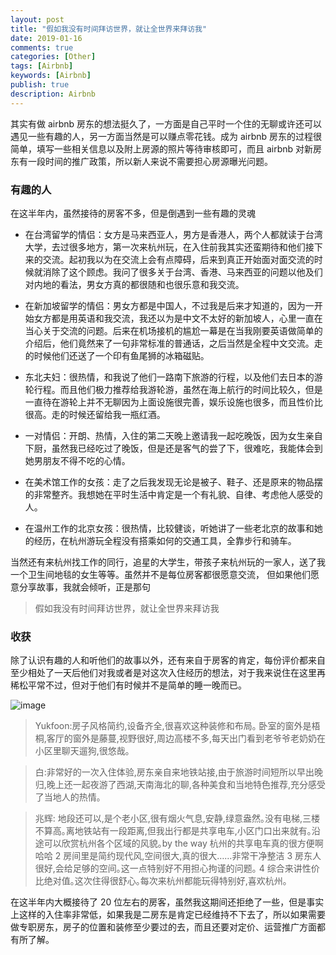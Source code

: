 ```yaml
---
layout: post
title: "假如我没有时间拜访世界，就让全世界来拜访我"
date: 2019-01-16
comments: true
categories: [Other]
tags: [Airbnb]
keywords: [Airbnb]
publish: true
description: Airbnb
---
```





其实有做 airbnb 房东的想法挺久了，一方面是自己平时一个住的无聊或许还可以遇见一些有趣的人，另一方面当然是可以赚点零花钱。成为 airbnb 房东的过程很简单，填写一些相关信息以及附上房源的照片等待审核即可，而且 airbnb 对新房东有一段时间的推广政策，所以新人来说不需要担心房源曝光问题。

### 有趣的人

在这半年内，虽然接待的房客不多，但是倒遇到一些有趣的灵魂

* 在台湾留学的情侣：女方是马来西亚人，男方是香港人，两个人都就读于台湾大学，去过很多地方，第一次来杭州玩，在入住前我其实还蛮期待和他们接下来的交流。起初我以为在交流上会有点障碍，后来到真正开始面对面交流的时候就消除了这个顾虑。我问了很多关于台湾、香港、马来西亚的问题以他及们对内地的看法，男女方真的都很随和也很乐意和我交流。

* 在新加坡留学的情侣：男女方都是中国人，不过我是后来才知道的，因为一开始女方都是用英语和我交流，我还以为是中文不太好的新加坡人，心里一直在当心关于交流的问题。后来在机场接机的尴尬一幕是在当我刚要英语做简单的介绍后，他们竟然来了一句非常标准的普通话，之后当然是全程中文交流。走的时候他们还送了一个印有鱼尾狮的冰箱磁贴。

* 东北夫妇：很热情，和我说了他们一路南下旅游的行程，以及他们去日本的游轮行程。而且他们极力推荐给我游轮游，虽然在海上航行的时间比较久，但是一直待在游轮上并不无聊因为上面设施很完善，娱乐设施也很多，而且性价比很高。走的时候还留给我一瓶红酒。

* 一对情侣：开朗、热情，入住的第二天晚上邀请我一起吃晚饭，因为女生亲自下厨，虽然我已经吃过了晚饭，但是还是客气的尝了下，很难吃，我能体会到她男朋友不得不吃的心情。

* 在美术馆工作的女孩：走了之后我发现无论是被子、鞋子、还是原来的物品摆的非常整齐。我想她在平时生活中肯定是一个有礼貌、自律、考虑他人感受的人。

* 在温州工作的北京女孩：很热情，比较健谈，听她讲了一些老北京的故事和她的经历，在杭州游玩全程没有搭乘如何的交通工具，全靠步行和骑车。

  

当然还有来杭州找工作的同行，追星的大学生，带孩子来杭州玩的一家人，送了我一个卫生间地毯的女生等等。虽然并不是每位房客都很愿意交流， 但如果他们愿意分享故事，我就会倾听，正是那句

> 假如我没有时间拜访世界，就让全世界来拜访我



### 收获

除了认识有趣的人和听他们的故事以外，还有来自于房客的肯定，每份评价都来自至少相处了一天后他们对我或者是对这次入住经历的想法，对于我来说住在这里再稀松平常不过，但对于他们有时候并不是简单的睡一晚而已。

![image](http://lc.yardwill.top/airbnb.jpg)

> Yukfoon:房子风格简约,设备齐全,很喜欢这种装修和布局｡ 卧室的窗外是梧桐,客厅的窗外是藤蔓,视野很好,周边高楼不多,每天出门看到老爷爷老奶奶在小区里聊天遛狗,很悠哉｡ 

> 白:非常好的一次入住体验,房东亲自来地铁站接,由于旅游时间短所以早出晚归,晚上还一起夜游了西湖,天南海北的聊,各种美食和当地特色推荐,充分感受了当地人的热情｡

> 兆辉: 地段还可以,是个老小区,很有烟火气息,安静,绿意盎然｡没有电梯,三楼不算高｡离地铁站有一段距离,但我出行都是共享电车,小区门口出来就有｡沿途可以欣赏杭州各个区域的风貌｡by the way 杭州的共享电车真的很方便啊哈哈 2 房间里是简约现代风,空间很大,真的很大……非常干净整洁 3 房东人很好,会给足够的空间｡这一点特别好不用担心拘谨的问题｡ 4 综合来讲性价比绝对值｡这次住得很舒心｡每次来杭州都能玩得特别好,喜欢杭州｡

在这半年内大概接待了 20 位左右的房客，虽然我这期间还拒绝了一些，但是事实上这样的入住率非常低，如果我是二房东是肯定已经维持不下去了，所以如果需要做专职房东，房子的位置和装修至少要过的去，而且还要对定价、运营推广方面都有所了解。

